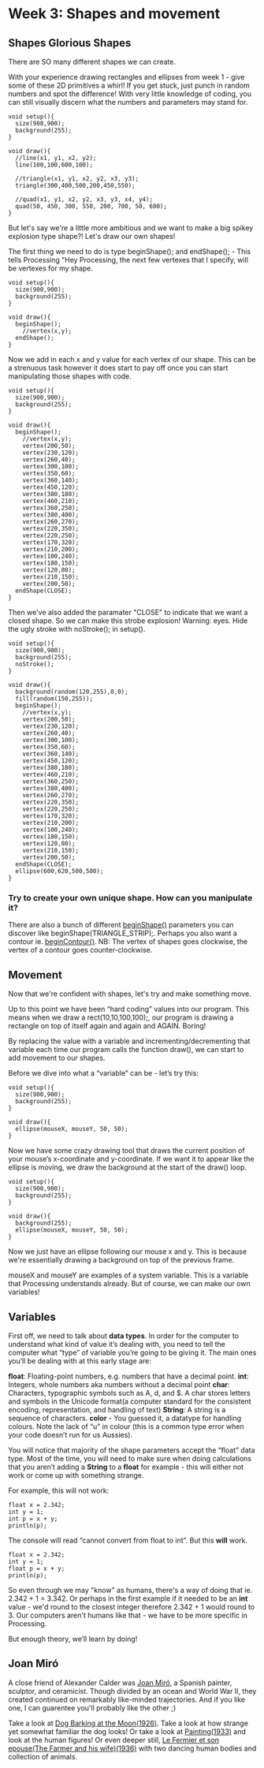 # Week 3: Shapes and movement

## Shapes Glorious Shapes
There are SO many different shapes we can create.

With your experience drawing rectangles and ellipses from week 1 - give some of these 2D primitives a whirl! If you get stuck, just punch in random numbers and spot the difference! With very little knowledge of coding, you can still visually discern what the numbers and parameters may stand for.

```processing
void setup(){
  size(900,900);
  background(255);
}

void draw(){
  //line(x1, y1, x2, y2);
  line(100,100,600,100);
  
  //triangle(x1, y1, x2, y2, x3, y3);
  triangle(300,400,500,200,450,550);
  
  //quad(x1, y1, x2, y2, x3, y3, x4, y4);
  quad(50, 450, 300, 550, 200, 700, 50, 600);
}
```

But let's say we're a little more ambitious and we want to make a big spikey explosion type shape?! Let's draw our own shapes!

The first thing we need to do is type beginShape(); and endShape(); - This tells Processing "Hey Processing, the next few vertexes that I specify, will be vertexes for my shape.

```processing
void setup(){
  size(900,900);
  background(255);
}

void draw(){
  beginShape();
    //vertex(x,y);
  endShape();
}
```

Now we add in each x and y value for each vertex of our shape. This can be a strenuous task however it does start to pay off once you can start manipulating those shapes with code.

```processing
void setup(){
  size(900,900);
  background(255);
}

void draw(){
  beginShape();
    //vertex(x,y);
    vertex(200,50);
    vertex(230,120);
    vertex(260,40);
    vertex(300,100);
    vertex(350,60);
    vertex(360,140);
    vertex(450,120);
    vertex(380,180);
    vertex(460,210);
    vertex(360,250);
    vertex(380,400);
    vertex(260,270);
    vertex(220,350);
    vertex(220,250);
    vertex(170,320);
    vertex(210,200);
    vertex(100,240);
    vertex(180,150);
    vertex(120,80);
    vertex(210,150);
    vertex(200,50);
  endShape(CLOSE);
}
```

Then we've also added the paramater "CLOSE" to indicate that we want a closed shape. So we can make this strobe explosion! Warning: eyes. Hide the ugly stroke with noStroke(); in setup().

```processing
void setup(){
  size(900,900);
  background(255);
  noStroke();
}

void draw(){
  background(random(120,255),0,0);
  fill(random(150,255));
  beginShape();
    //vertex(x,y);
    vertex(200,50);
    vertex(230,120);
    vertex(260,40);
    vertex(300,100);
    vertex(350,60);
    vertex(360,140);
    vertex(450,120);
    vertex(380,180);
    vertex(460,210);
    vertex(360,250);
    vertex(380,400);
    vertex(260,270);
    vertex(220,350);
    vertex(220,250);
    vertex(170,320);
    vertex(210,200);
    vertex(100,240);
    vertex(180,150);
    vertex(120,80);
    vertex(210,150);
    vertex(200,50);
  endShape(CLOSE);
  ellipse(600,620,500,500);
}
```

### Try to create your own unique shape. How can you manipulate it?
There are also a bunch of different [beginShape()](https://processing.org/reference/beginShape_.html) parameters you can discover like beginShape(TRIANGLE_STRIP);. Perhaps you also want a contour ie. [beginContour()](https://processing.org/reference/PShape_beginContour_.html). NB: The vertex of shapes goes clockwise, the vertex of a contour goes counter-clockwise.

## Movement
Now that we're confident with shapes, let's try and make something move.

Up to this point we have been “hard coding” values into our program. This means when we draw a rect(10,10,100,100);, our program is drawing a rectangle on top of itself again and again and AGAIN. Boring!

By replacing the value with a variable and incrementing/decrementing that variable each time our program calls the function draw(), we can start to add movement to our shapes.

Before we dive into what a “variable” can be - let’s try this:

```processing
void setup(){
  size(900,900);
  background(255);
}

void draw(){
  ellipse(mouseX, mouseY, 50, 50); 
}
```

Now we have some crazy drawing tool that draws the current position of your mouse’s x-coordinate and y-coordinate. If we want it to appear like the ellipse is moving, we draw the background at the start of the draw() loop.

```processing
void setup(){
  size(900,900);
  background(255);
}

void draw(){
  background(255);
  ellipse(mouseX, mouseY, 50, 50); 
}
```

Now we just have an ellipse following our mouse x and y. This is because we're essentially drawing a background on top of the previous frame.

mouseX and mouseY are examples of a system variable. This is a variable that Processing understands already. But of course, we can make our own variables!

## Variables
First off, we need to talk about **data types**. In order for the computer to understand what kind of value it’s dealing with, you need to tell the computer what “type” of variable you’re going to be giving it. The main ones you’ll be dealing with at this early stage are:

**float**: Floating-point numbers, e.g. numbers that have a decimal point.
**int**: Integers, whole numbers aka numbers without a decimal point
**char**: Characters, typographic symbols such as A, d, and $. A char stores letters and symbols in the Unicode format(a computer standard for the consistent encoding, representation, and handling of text)
**String**: A string is a sequence of characters.
**color** - You guessed it, a datatype for handling colours. Note the lack of “u” in colour (this is a common type error when your code doesn’t run for us Aussies).

You will notice that majority of the shape parameters accept the “float” data type. Most of the time, you will need to make sure when doing calculations that you aren’t adding a **String** to a **float** for example - this will either not work or come up with something strange.

For example, this will not work:

```processing
float x = 2.342;
int y = 1;
int p = x + y;
println(p);
```

The console will read “cannot convert from float to int”. 
But this **will** work.

```processing
float x = 2.342;
int y = 1;
float p = x + y;
println(p);
```

So even through we may "know" as humans, there's a way of doing that ie. 2.342 + 1 = 3.342. Or perhaps in the first example if it needed to be an **int** value - we'd round to the closest integer therefore 2.342 + 1 would round to 3. Our computers aren't humans like that - we have to be more specific in Processing.

But enough theory, we’ll learn by doing!

## Joan Miró
A close friend of Alexander Calder was [Joan Miró](https://en.wikipedia.org/wiki/Joan_Mir%C3%B3), a Spanish painter, sculptor, and ceramicist. Though divided by an ocean and World War II, they created continued on remarkably like-minded trajectories. And if you like one, I can guarentee you'll probably like the other ;)

Take a look at [Dog Barking at the Moon(1926)](https://www.joan-miro.net/dog-barking-at-the-moon.jsp). Take a look at how strange yet somewhat familiar the dog looks! Or take a look at [Painting(1933)](https://www.joan-miro.net/painting-1933.jsp) and look at the human figures! Or even deeper still, [Le Fermier et son epouse(The Farmer and his wife)(1936)](https://www.joan-miro.net/le-fermier-et-son-epouse.jsp) with two dancing human bodies and collection of animals.
